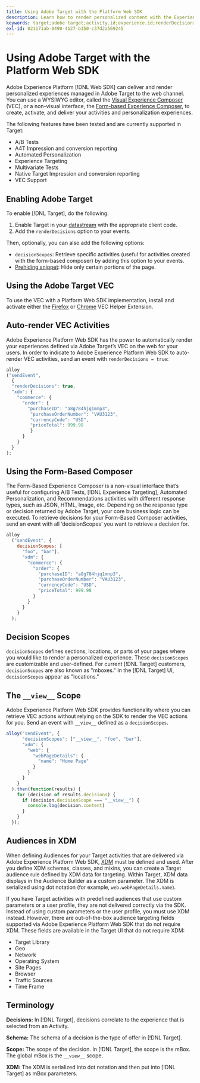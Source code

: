 ```yaml
---
title: Using Adobe Target with the Platform Web SDK
description: Learn how to render personalized content with the Experience Platform Web SDK using Adobe Target
keywords: target;adobe target;activity.id;experience.id;renderDecisions;decisionScopes;prehiding snippet;vec;Form-Based Experience Composer;xdm;audiences;decisions;scope;schema;
exl-id: 021171ab-0490-4b27-b350-c37d2a569245
---
```

# Using Adobe Target with the Platform Web SDK

Adobe Experience Platform [!DNL Web SDK] can deliver and render personalized experiences managed in Adobe Target to the web channel. You can use a WYSIWYG editor, called the [Visual Experience Composer](https://docs.adobe.com/content/help/en/target/using/experiences/vec/visual-experience-composer.html) (VEC), or a non-visual interface, the [Form-based Experience Composer](https://docs.adobe.com/content/help/en/target/using/experiences/form-experience-composer.html), to create, activate, and deliver your activities and personalization experiences.

The following features have been tested and are currently supported in Target:

* A/B Tests
* A4T Impression and conversion reporting
* Automated Personalization
* Experience Targeting
* Multivariate Tests
* Native Target Impression and conversion reporting
* VEC Support

## Enabling Adobe Target

To enable [!DNL Target], do the following:

1. Enable Target in your [datastream](../../fundamentals/datastreams.md) with the appropriate client code.
1. Add the `renderDecisions` option to your events.

Then, optionally, you can also add the following options:

* `decisionScopes`: Retrieve specific activities (useful for activities created with the form-based composer) by adding this option to your events.
* [Prehiding snippet](../manage-flicker.md): Hide only certain portions of the page.

## Using the Adobe Target VEC

To use the VEC with a Platform Web SDK implementation, install and activate either the [Firefox](https://addons.mozilla.org/en-US/firefox/addon/adobe-target-vec-helper/) or [Chrome](https://chrome.google.com/webstore/detail/adobe-target-vec-helper/ggjpideecfnbipkacplkhhaflkdjagak) VEC Helper Extension.

## Auto-render VEC Activities

Adobe Experience Platform Web SDK has the power to automatically render your experiences defined via Adobe Target’s VEC on the web for your users. In order to indicate to Adobe Experience Platform Web SDK to auto-render VEC activities, send an event with `renderDecisions = true`:

```javascript
alloy
("sendEvent", 
  { 
  "renderDecisions": true, 
  "xdm": {
    "commerce": { 
      "order": {
        "purchaseID": "a8g784hjq1mnp3", 
         "purchaseOrderNumber": "VAU3123", 
         "currencyCode": "USD", 
         "priceTotal": 999.98 
         } 
      } 
    }
  }
);
```

## Using the Form-Based Composer

The Form-Based Experience Composer is a non-visual interface that’s useful for configuring A/B Tests, [!DNL Experience Targeting], Automated Personalization, and Recommendations activities with different response types, such as JSON, HTML, Image, etc. Depending on the response type or decision returned by Adobe Target, your core business logic can be executed. To retrieve decisions for your Form-Based Composer activities, send an event with all ‘decisionScopes’ you want to retrieve a decision for.

```javascript
alloy
  ("sendEvent", { 
    decisionScopes: [
      "foo", "bar"], 
      "xdm": {
        "commerce": { 
          "order": { 
            "purchaseID": "a8g784hjq1mnp3", 
            "purchaseOrderNumber": "VAU3123", 
            "currencyCode": "USD", 
            "priceTotal": 999.98 
          } 
        } 
      } 
    }
  );
```

## Decision Scopes

`decisionScopes` defines sections, locations, or parts of your pages where you would like to render a personalized experience. These `decisionScopes` are customizable and user-defined. For current [!DNL Target] customers, `decisionScopes` are also known as "mboxes." In the [!DNL Target] UI, `decisionScopes` appear as "locations."

## The `__view__` Scope

Adobe Experience Platform Web SDK provides functionality where you can retrieve VEC actions without relying on the SDK to render the VEC actions for you. Send an event with `__view__` defined as a `decisionScopes`.

```javascript
alloy("sendEvent", {
      "decisionScopes": ["__view__", "foo", "bar"], 
      "xdm": { 
        "web": { 
          "webPageDetails": { 
            "name": "Home Page"
          }
        } 
      }
    }
  ).then(function(results) {
    for (decision of results.decisions) {
      if (decision.decisionScope === "__view__") {
        console.log(decision.content)
      }
    }
  });
```   

## Audiences in XDM

When defining Audiences for your Target activities that are delivered via Adobe Experience Platform Web SDK, [XDM](https://docs.adobe.com/content/help/en/experience-platform/xdm/home.html) must be defined and used. After you define XDM schemas, classes, and mixins, you can create a Target audience rule defined by XDM data for targeting. Within Target, XDM data displays in the Audience Builder as a custom parameter. The XDM is serialized using dot notation (for example, `web.webPageDetails.name`).

If you have Target activities with predefined audiences that use custom parameters or a user profile, they are not delivered correctly via the SDK. Instead of using custom parameters or the user profile, you must use XDM instead. However, there are out-of-the-box audience targeting fields supported via Adobe Experience Platform Web SDK that do not require XDM. These fields are available in the Target UI that do not require XDM: 

* Target Library
* Geo
* Network
* Operating System
* Site Pages
* Browser
* Traffic Sources
* Time Frame

## Terminology

__Decisions:__ In [!DNL Target], decisions correlate to the experience that is selected from an Activity.

__Schema:__ The schema of a decision is the type of offer in [!DNL Target]. 

__Scope:__ The scope of the decision. In [!DNL Target], the scope is the mBox. The global mBox is the `__view__` scope.

__XDM:__ The XDM is serialized into dot notation and then put into [!DNL Target] as mBox parameters.
